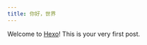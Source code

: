 ```yaml
---
title: 你好，世界
---
```


Welcome to [Hexo](https://hexo.io/)! This is your very first post.




<!-- 引入 -->
<link rel="stylesheet" href="https://cdn.jsdelivr.net/npm/gitalk@1/dist/gitalk.css">
<script src="https://cdn.jsdelivr.net/npm/gitalk@1/dist/gitalk.min.js"></script>
 
<!-- 添加一个容器-->
<div id="gitalk-container"></div>
 
<!-- 生成 gitalk 插件-->
<script>
var gitalk = new Gitalk({
  clientID: 'f057bacc8823b2df5bf6', //Client ID
 
  clientSecret: 'd2c414884cc59d059bf37a522eaac540bdcc3fe0', //Client Secret
 
  repo: 'gittalk',//仓库名称
  owner: 'xiaozhu2007',//仓库拥有者
  admin: ['xiaozhu2007'],
  id: location.href,      // Ensure uniqueness and length less than 50
  distractionFreeMode: false  // Facebook-like distraction free mode
})
gitalk.render('gitalk-container')
</script>
